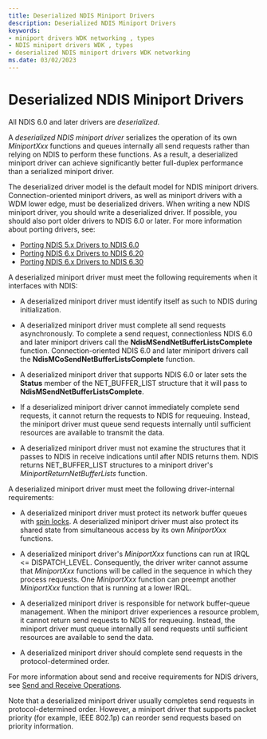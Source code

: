 ```yaml
---
title: Deserialized NDIS Miniport Drivers
description: Deserialized NDIS Miniport Drivers
keywords:
- miniport drivers WDK networking , types
- NDIS miniport drivers WDK , types
- deserialized NDIS miniport drivers WDK networking
ms.date: 03/02/2023
---
```


# Deserialized NDIS Miniport Drivers





All NDIS 6.0 and later drivers are *deserialized*.

A *deserialized NDIS miniport driver* serializes the operation of its own *MiniportXxx* functions and queues internally all send requests rather than relying on NDIS to perform these functions. As a result, a deserialized miniport driver can achieve significantly better full-duplex performance than a serialized miniport driver.

The deserialized driver model is the default model for NDIS miniport drivers. Connection-oriented miniport drivers, as well as miniport drivers with a WDM lower edge, must be deserialized drivers. When writing a new NDIS miniport driver, you should write a deserialized driver. If possible, you should also port older drivers to NDIS 6.0 or later. For more information about porting drivers, see:

-   [Porting NDIS 5.x Drivers to NDIS 6.0](/previous-versions/windows/hardware/network/porting-ndis-5-x-drivers-to-ndis-6-0)
-   [Porting NDIS 6.x Drivers to NDIS 6.20](porting-ndis-6-x-drivers-to-ndis-6-20.md)
-   [Porting NDIS 6.x Drivers to NDIS 6.30](porting-ndis-6-x-drivers-to-ndis-6-30.md)

A deserialized miniport driver must meet the following requirements when it interfaces with NDIS:

-   A deserialized miniport driver must identify itself as such to NDIS during initialization.

-   A deserialized miniport driver must complete all send requests asynchronously. To complete a send request, connectionless NDIS 6.0 and later miniport drivers call the **NdisMSendNetBufferListsComplete** function. Connection-oriented NDIS 6.0 and later miniport drivers call the **NdisMCoSendNetBufferListsComplete** function.

-   A deserialized miniport driver that supports NDIS 6.0 or later sets the **Status** member of the NET\_BUFFER\_LIST structure that it will pass to **NdisMSendNetBufferListsComplete**.

-   If a deserialized miniport driver cannot immediately complete send requests, it cannot return the requests to NDIS for requeuing. Instead, the miniport driver must queue send requests internally until sufficient resources are available to transmit the data.

-   A deserialized miniport driver must not examine the structures that it passes to NDIS in receive indications until after NDIS returns them. NDIS returns NET\_BUFFER\_LIST structures to a miniport driver's *MiniportReturnNetBufferLists* function.

A deserialized miniport driver must meet the following driver-internal requirements:

-   A deserialized miniport driver must protect its network buffer queues with [spin locks](../kernel/introduction-to-spin-locks.md). A deserialized miniport driver must also protect its shared state from simultaneous access by its own *MiniportXxx* functions.

-   A deserialized miniport driver's *MiniportXxx* functions can run at IRQL &lt;= DISPATCH\_LEVEL. Consequently, the driver writer cannot assume that *MiniportXxx* functions will be called in the sequence in which they process requests. One *MiniportXxx* function can preempt another *MiniportXxx* function that is running at a lower IRQL.

-   A deserialized miniport driver is responsible for network buffer-queue management. When the miniport driver experiences a resource problem, it cannot return send requests to NDIS for requeuing. Instead, the miniport driver must queue internally all send requests until sufficient resources are available to send the data.

-   A deserialized miniport driver should complete send requests in the protocol-determined order.

For more information about send and receive requirements for NDIS drivers, see [Send and Receive Operations](send-and-receive-operations.md).

Note that a deserialized miniport driver usually completes send requests in protocol-determined order. However, a miniport driver that supports packet priority (for example, IEEE 802.1p) can reorder send requests based on priority information.

 

